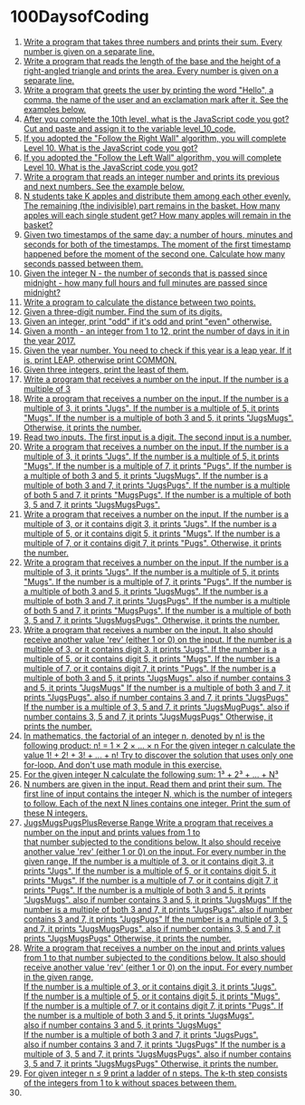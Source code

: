 # 100DaysofCoding

1) [Write a program that takes three numbers and prints their sum. Every number is given on a separate line.
](https://github.com/ashwinvishal26/100DaysofCoding/blob/master/1%201%20Input%20print%20Sum%20of%20three%20numbers.md)
2) [Write a program that reads the length of the base and the height of a right-angled triangle and prints the area. Every number is given on a separate line.](https://github.com/ashwinvishal26/100DaysofCoding/blob/master/1%202%20Input%20print%20Area%20of%20right%20triangle.md)
3) [Write a program that greets the user by printing the word "Hello", a comma, the name of the user and an exclamation mark after it. See the examples below.
](https://github.com/ashwinvishal26/100DaysofCoding/blob/master/1%203%20Input%20print%20Hello%20Harry.md)
4) [After you complete the 10th level, what is the JavaScript code you got? 
Cut and paste and assign it to the variable level_10_code.](https://github.com/ashwinvishal26/100DaysofCoding/blob/master/0%201%20Level10.md)
5) [If you adopted the "Follow the Right Wall" algorithm, you will complete Level 10. 
What is the JavaScript code you got? ](https://github.com/ashwinvishal26/100DaysofCoding/blob/master/0%202%20HugRight.md)
6) [If you adopted the "Follow the Left Wall" algorithm, you will complete Level 10. 
What is the JavaScript code you got? ](https://github.com/ashwinvishal26/100DaysofCoding/blob/master/0%203%20HugLeft.md)
7) [Write a program that reads an integer number and prints its previous and next numbers. See the example below.
](https://github.com/ashwinvishal26/100DaysofCoding/blob/master/1%204%20Input%20print%20Previous%20and%20next.md)
8) [N students take K apples and distribute them among each other evenly. The remaining (the indivisible) part remains in the basket. How many apples will each single student get? How many apples will remain in the basket?](https://github.com/ashwinvishal26/100DaysofCoding/blob/master/1%205%20Input%20print%20Apple%20sharing.md)
9) [Given two timestamps of the same day: a number of hours, minutes and seconds for both of the timestamps. The moment of the first timestamp happened before the moment of the second one. Calculate how many seconds passed between them.](https://github.com/ashwinvishal26/100DaysofCoding/blob/master/1%207%20Input%20print%20Two%20timestamps.md)
10) [Given the integer N - the number of seconds that is passed since midnight - how many full hours and full minutes are passed since midnight?](https://github.com/ashwinvishal26/100DaysofCoding/blob/master/1%206%20Input%20print%20Hours%20and%20minutes.md)
11) [Write a program to calculate the distance between two points.](https://github.com/ashwinvishal26/100DaysofCoding/blob/master/1%208%20Input%20print%20TwoPoints.md)
12) [Given a three-digit number. Find the sum of its digits.](https://github.com/ashwinvishal26/100DaysofCoding/blob/master/2%205%20Numbers%20Sum%20of%20digits.md)
13) [Given an integer, print "odd" if it's odd and print "even" otherwise.](https://github.com/ashwinvishal26/100DaysofCoding/blob/master/3%201%20If%20else%20Odd%20or%20even.md)
14) [Given a month - an integer from 1 to 12, print the number of days in it in the year 2017.](https://github.com/ashwinvishal26/100DaysofCoding/blob/master/3%209%20If%20else%20Days%20in%20month.md)
15) [Given the year number. You need to check if this year is a leap year. If it is, print LEAP, otherwise print COMMON.](https://github.com/ashwinvishal26/100DaysofCoding/blob/master/3%20J%20If%20else%20Leap%20year.md)
16) [Given three integers, print the least of them.
](https://github.com/ashwinvishal26/100DaysofCoding/blob/master/3%208%20If%20else%20Minimum%20of%20three%20numbers.md)
17) [Write a program that receives a number on the input.
If the number is a multiple of 3](https://github.com/ashwinvishal26/100DaysofCoding/blob/master/3%20P%20Jugs%20for%20Three.md)
18) [Write a program that receives a number on the input.
If the number is a multiple of 3, it prints "Jugs". 
If the number is a multiple of 5, it prints "Mugs".
If the number is a multiple of both 3 and 5, it prints "JugsMugs".
Otherwise, it prints the number.](https://github.com/ashwinvishal26/100DaysofCoding/blob/master/3%20Q%20Mugs%20for%20Five.md)
19) [Read two inputs. 
The first input is a digit. 
The second input is a number. ](https://github.com/ashwinvishal26/100DaysofCoding/blob/master/5%20D%20Membership%20Digit%20in%20Number.md)
20) [Write a program that receives a number on the input.
If the number is a multiple of 3, it prints "Jugs". 
If the number is a multiple of 5, it prints "Mugs".
If the number is a multiple of 7, it prints "Pugs".
If the number is a multiple of both 3 and 5, it prints "JugsMugs".
If the number is a multiple of both 3 and 7, it prints "JugsPugs".
If the number is a multiple of both 5 and 7, it prints "MugsPugs".
If the number is a multiple of both 3, 5 and 7, it prints "JugsMugsPugs".
](https://github.com/ashwinvishal26/100DaysofCoding/blob/master/3%20R%20JugsMugsPugs.md)
21) [Write a program that receives a number on the input.
  If the number is a multiple of 3, or it contains digit 3, it prints "Jugs". 
  If the number is a multiple of 5, or it contains digit 5, it prints "Mugs".
  If the number is a multiple of 7, or it contains digit 7, it prints "Pugs".
Otherwise, it prints the number.](https://github.com/ashwinvishal26/100DaysofCoding/blob/master/3%20U%20JugsMugsPugsPlus.md)
22) [Write a program that receives a number on the input.
If the number is a multiple of 3, it prints "Jugs". 
  If the number is a multiple of 5, it prints "Mugs".
   If the number is a multiple of 7, it prints "Pugs".
   If the number is a multiple of both 3 and 5, it prints "JugsMugs".
  If the number is a multiple of both 3 and 7, it prints "JugsPugs".
   If the number is a multiple of both 5 and 7, it prints "MugsPugs".
  If the number is a multiple of both 3, 5 and 7, it prints "JugsMugsPugs".
Otherwise, it prints the number.](https://github.com/ashwinvishal26/100DaysofCoding/blob/master/3%20S%20JugsMugsPugs%20Lite.md)
23) [Write a program that receives a number on the input.
It also should receive another value 'rev' (either 1 or 0) on the input. 
   If the number is a multiple of 3, or it contains digit 3, it prints "Jugs". 
   If the number is a multiple of 5, or it contains digit 5, it prints "Mugs".
   If the number is a multiple of 7, or it contains digit 7, it prints "Pugs".
   If the number is a multiple of both 3 and 5, it prints "JugsMugs".
         also if number contains 3 and 5, it prints "JugsMugs"
   If the number is a multiple of both 3 and 7, it prints "JugsPugs".
         also if number contains 3 and 7, it prints "JugsPugs"
   If the number is a multiple of 3, 5 and 7, it prints "JugsMugPugs".
        also if number contains 3, 5 and 7, it prints "JugsMugsPugs"
Otherwise, it prints the number.](https://github.com/ashwinvishal26/100DaysofCoding/blob/master/3%20V%20JugsMugsPugsPlus%20Reverse.md)
24) [In mathematics, the factorial of an integer n, denoted by n! is the following product:
n! = 1 × 2 × … × n
For the given integer n calculate the value 
1! + 2! + 3! + ... + n!
Try to discover the solution that uses only one for-loop. And don't use math module in this exercise.
](https://github.com/ashwinvishal26/100DaysofCoding/blob/master/4%208%20For%20Sum%20of%20factorials.md)
25) [For the given integer N calculate the following sum:
1³ + 2³ + ... + N³](https://github.com/ashwinvishal26/100DaysofCoding/blob/master/4%205%20For%20Sum%20of%20cubes.md)
26) [N numbers are given in the input. Read them and print their sum.
The first line of input contains the integer N, which is the number of integers to follow. Each of the next N lines contains one integer. Print the sum of these N integers.
](https://github.com/ashwinvishal26/100DaysofCoding/blob/master/4%204%20For%20Sum%20of%20N%20numbers.md)
27) [JugsMugsPugsPlusReverse Range
 Write a program that receives a number on the input and prints values from 1 to   
that number subjected to the conditions below. 
 It also should receive another value 'rev' (either 1 or 0) on the input. 
For every number in the given range, 
   If the number is a multiple of 3, or it contains digit 3, it prints "Jugs". 
  If the number is a multiple of 5, or it contains digit 5, it prints "Mugs".
   If the number is a multiple of 7, or it contains digit 7, it prints "Pugs".
   If the number is a multiple of both 3 and 5, it prints "JugsMugs".
        also if number contains 3 and 5, it prints "JugsMugs"
   If the number is a multiple of both 3 and 7, it prints "JugsPugs".
         also if number contains 3 and 7, it prints "JugsPugs"
   If the number is a multiple of 3, 5 and 7, it prints "JugsMugsPugs".
        also if number contains 3, 5 and 7, it prints "JugsMugsPugs"
Otherwise, it prints the number.
](https://github.com/ashwinvishal26/100DaysofCoding/blob/master/3%20W%20JugsMugsPugs%20Range.md)
28) [
Write a program that receives a number on the input and prints values from 1 to that number subjected to the conditions below. 
It also should receive another value 'rev' (either 1 or 0) on the input. 
For every number in the given range,   
 If the number is a multiple of 3, or it contains digit 3, it prints "Jugs".   
 If the number is a multiple of 5, or it contains digit 5, it prints "Mugs".  
 If the number is a multiple of 7, or it contains digit 7, it prints "Pugs".
 If the number is a multiple of both 3 and 5, it prints "JugsMugs".        
   also if number contains 3 and 5, it prints "JugsMugs"  
 If the number is a multiple of both 3 and 7, it prints "JugsPugs".        
   also if number contains 3 and 7, it prints "JugsPugs"
 If the number is a multiple of 3, 5 and 7, it prints "JugsMugsPugs".
       also if number contains 3, 5 and 7, it prints "JugsMugsPugs"
Otherwise, it prints the number.](https://github.com/ashwinvishal26/100DaysofCoding/blob/master/3%20X%20JugsMugsPugs%20Special.md)
29) [For given integer n ≤ 9 print a ladder of n steps. The k-th step consists of the integers from 1 to k without spaces between them.](https://github.com/ashwinvishal26/Coding-by-Animation-Artist/blob/master/4%20A%20For%20Ladder)
30) [](https://github.com/ashwinvishal26/Coding-by-Animation-Artist/blob/master/4%209%20For%20Lost%20card)
